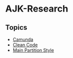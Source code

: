 # AJK-Research

## Topics

- [Camunda](camunda/README.md)
- [Clean Code](clean-code/README.md)
- [Main Partition Style](main-partition/README.md)
